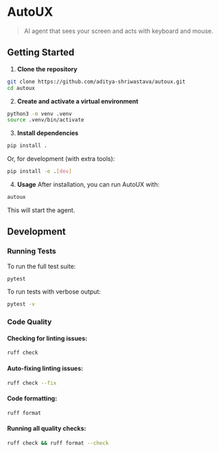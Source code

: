 # AutoUX
> AI agent that sees your screen and acts with keyboard and mouse.

## Getting Started
1. **Clone the repository**
```bash
git clone https://github.com/aditya-shriwastava/autoux.git
cd autoux
```

2. **Create and activate a virtual environment**
```bash
python3 -m venv .venv
source .venv/bin/activate
```

3. **Install dependencies**
```bash
pip install .
```
Or, for development (with extra tools):
```bash
pip install -e .[dev]
```

4. **Usage**
After installation, you can run AutoUX with:
```bash
autoux
```
This will start the agent.

## Development

### Running Tests
To run the full test suite:
```bash
pytest
```

To run tests with verbose output:
```bash
pytest -v
```

### Code Quality

#### Checking for linting issues:
```bash
ruff check
```

#### Auto-fixing linting issues:
```bash
ruff check --fix
```

#### Code formatting:
```bash
ruff format
```

#### Running all quality checks:
```bash
ruff check && ruff format --check
```
